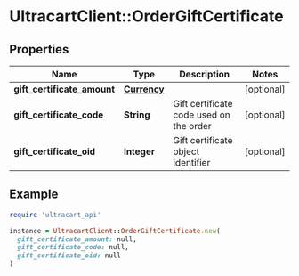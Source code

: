 # UltracartClient::OrderGiftCertificate

## Properties

| Name | Type | Description | Notes |
| ---- | ---- | ----------- | ----- |
| **gift_certificate_amount** | [**Currency**](Currency.md) |  | [optional] |
| **gift_certificate_code** | **String** | Gift certificate code used on the order | [optional] |
| **gift_certificate_oid** | **Integer** | Gift certificate object identifier | [optional] |

## Example

```ruby
require 'ultracart_api'

instance = UltracartClient::OrderGiftCertificate.new(
  gift_certificate_amount: null,
  gift_certificate_code: null,
  gift_certificate_oid: null
)
```

